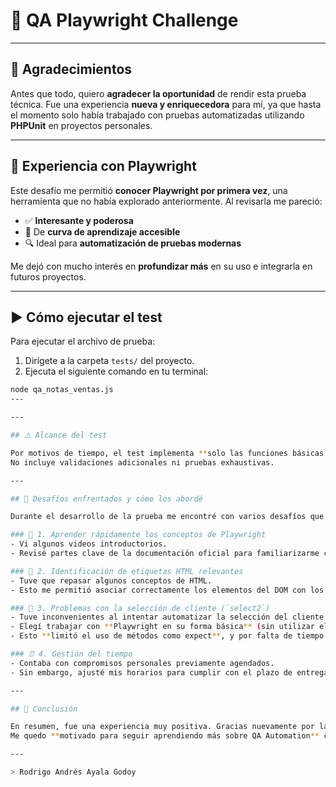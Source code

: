 # 🎯 QA Playwright Challenge

---

## 🙌 Agradecimientos

Antes que todo, quiero **agradecer la oportunidad** de rendir esta prueba técnica. Fue una experiencia **nueva y enriquecedora** para mí, ya que hasta el momento solo había trabajado con pruebas automatizadas utilizando **PHPUnit** en proyectos personales.

---

## 🚀 Experiencia con Playwright

Este desafío me permitió **conocer Playwright por primera vez**, una herramienta que no había explorado anteriormente. Al revisarla me pareció:

- ✅ **Interesante y poderosa**
- 🧠 De **curva de aprendizaje accesible**
- 🔍 Ideal para **automatización de pruebas modernas**

Me dejó con mucho interés en **profundizar más** en su uso e integrarla en futuros proyectos.

---

## ▶️ Cómo ejecutar el test

Para ejecutar el archivo de prueba:

1. Dirígete a la carpeta `tests/` del proyecto.
2. Ejecuta el siguiente comando en tu terminal:

```bash
node qa_notas_ventas.js
---

---

## ⚠️ Alcance del test

Por motivos de tiempo, el test implementa **solo las funciones básicas solicitadas**.  
No incluye validaciones adicionales ni pruebas exhaustivas.

---

## 🧩 Desafíos enfrentados y cómo los abordé

Durante el desarrollo de la prueba me encontré con varios desafíos que resolví de la siguiente forma:

### 📘 1. Aprender rápidamente los conceptos de Playwright
- Vi algunos videos introductorios.
- Revisé partes clave de la documentación oficial para familiarizarme con su uso.

### 🧱 2. Identificación de etiquetas HTML relevantes
- Tuve que repasar algunos conceptos de HTML.
- Esto me permitió asociar correctamente los elementos del DOM con los métodos de Playwright.

### 🧪 3. Problemas con la selección de cliente (`select2`)
- Tuve inconvenientes al intentar automatizar la selección del cliente debido al uso del plugin **Select2**, que genera un dropdown personalizado.
- Elegí trabajar con **Playwright en su forma básica** (sin utilizar el Test Runner oficial).
- Esto **limitó el uso de métodos como expect**, y por falta de tiempo **no alcancé a migrar al runner oficial** para habilitar interacciones más avanzadas con elementos complejos como `select2`.

### ⏰ 4. Gestión del tiempo
- Contaba con compromisos personales previamente agendados.
- Sin embargo, ajusté mis horarios para cumplir con el plazo de entrega de la prueba.

---

## 📌 Conclusión

En resumen, fue una experiencia muy positiva. Gracias nuevamente por la oportunidad.  
Me quedo **motivado para seguir aprendiendo más sobre QA Automation** con herramientas modernas como **Playwright**.

---

> Rodrigo Andrés Ayala Godoy

